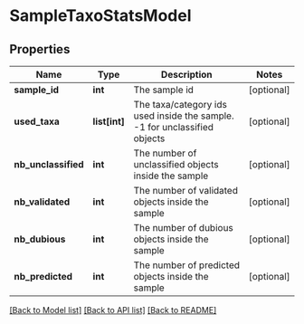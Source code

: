 # SampleTaxoStatsModel


## Properties
Name | Type | Description | Notes
------------ | ------------- | ------------- | -------------
**sample_id** | **int** | The sample id | [optional] 
**used_taxa** | **list[int]** | The taxa/category ids used inside the sample. -1 for unclassified objects | [optional] 
**nb_unclassified** | **int** | The number of unclassified objects inside the sample | [optional] 
**nb_validated** | **int** | The number of validated objects inside the sample | [optional] 
**nb_dubious** | **int** | The number of dubious objects inside the sample | [optional] 
**nb_predicted** | **int** | The number of predicted objects inside the sample | [optional] 

[[Back to Model list]](../README.md#documentation-for-models) [[Back to API list]](../README.md#documentation-for-api-endpoints) [[Back to README]](../README.md)


